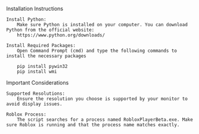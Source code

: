 Installation Instructions

    Install Python:
        Make sure Python is installed on your computer. You can download Python from the official website: 
        https://www.python.org/downloads/

    Install Required Packages:
        Open Command Prompt (cmd) and type the following commands to install the necessary packages

        pip install pywin32
        pip install wmi

Important Considerations

    Supported Resolutions:
        Ensure the resolution you choose is supported by your monitor to avoid display issues.

    Roblox Process:
        The script searches for a process named RobloxPlayerBeta.exe. Make sure Roblox is running and that the process name matches exactly.

